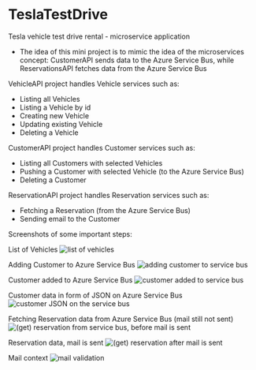 # TeslaTestDrive
Tesla vehicle test drive rental - microservice application

- The idea of this mini project is to mimic the idea of the microservices concept: CustomerAPI sends data to the Azure Service Bus, while ReservationsAPI fetches data from the Azure Service Bus


VehicleAPI project handles Vehicle services such as:
- Listing all Vehicles
- Listing a Vehicle by id
- Creating new Vehicle
- Updating existing Vehicle
- Deleting a Vehicle

CustomerAPI project handles Customer services such as:
- Listing all Customers with selected Vehicles
- Pushing a Customer with selected Vehicle (to the Azure Service Bus)
- Deleting a Customer

ReservationAPI project handles Reservation services such as:
- Fetching a Reservation (from the Azure Service Bus)
- Sending email to the Customer

Screenshots of some important steps:

List of Vehicles
![list of vehicles](https://github.com/markosajerman/TeslaTestDrive/assets/16135187/125efd13-9ce2-44be-9e60-732b9241ad53)

Adding Customer to Azure Service Bus
![adding customer to service bus](https://github.com/markosajerman/TeslaTestDrive/assets/16135187/c9d586f5-57d5-43f7-9695-798c6a70a409)

Customer added to Azure Service Bus
![customer added to service bus](https://github.com/markosajerman/TeslaTestDrive/assets/16135187/1ab1974a-962b-40a3-abb9-63d58353de47)

Customer data in form of JSON on Azure Service Bus
![customer JSON on the service bus](https://github.com/markosajerman/TeslaTestDrive/assets/16135187/e07b5ae3-1ed3-40fc-ab8c-681571d80b2e)

Fetching Reservation data from Azure Service Bus (mail still not sent)
![(get) reservation from service bus, before mail is sent](https://github.com/markosajerman/TeslaTestDrive/assets/16135187/e0277e01-9bf4-49ea-8b54-0a0bb77da989)

Reservation data, mail is sent
![(get) reservation after mail is sent](https://github.com/markosajerman/TeslaTestDrive/assets/16135187/62bfe5ef-ba33-4387-a627-86a6998ce384)

Mail context
![mail validation](https://github.com/markosajerman/TeslaTestDrive/assets/16135187/de1d1f0b-ff7b-47cb-b434-b84e2c9d28a1)





